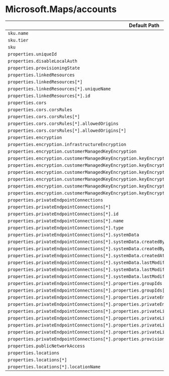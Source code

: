 # Microsoft.Maps/accounts

| Default Path | Alias |
|---|---|
| `sku.name` | `Microsoft.Maps/accounts/sku.name` |
| `sku.tier` | `Microsoft.Maps/accounts/sku.tier` |
| `sku` | `Microsoft.Maps/accounts/sku` |
| `properties.uniqueId` | `Microsoft.Maps/accounts/uniqueId` |
| `properties.disableLocalAuth` | `Microsoft.Maps/accounts/disableLocalAuth` |
| `properties.provisioningState` | `Microsoft.Maps/accounts/provisioningState` |
| `properties.linkedResources` | `Microsoft.Maps/accounts/linkedResources` |
| `properties.linkedResources[*]` | `Microsoft.Maps/accounts/linkedResources[*]` |
| `properties.linkedResources[*].uniqueName` | `Microsoft.Maps/accounts/linkedResources[*].uniqueName` |
| `properties.linkedResources[*].id` | `Microsoft.Maps/accounts/linkedResources[*].id` |
| `properties.cors` | `Microsoft.Maps/accounts/cors` |
| `properties.cors.corsRules` | `Microsoft.Maps/accounts/cors.corsRules` |
| `properties.cors.corsRules[*]` | `Microsoft.Maps/accounts/cors.corsRules[*]` |
| `properties.cors.corsRules[*].allowedOrigins` | `Microsoft.Maps/accounts/cors.corsRules[*].allowedOrigins` |
| `properties.cors.corsRules[*].allowedOrigins[*]` | `Microsoft.Maps/accounts/cors.corsRules[*].allowedOrigins[*]` |
| `properties.encryption` | `Microsoft.Maps/accounts/encryption` |
| `properties.encryption.infrastructureEncryption` | `Microsoft.Maps/accounts/encryption.infrastructureEncryption` |
| `properties.encryption.customerManagedKeyEncryption` | `Microsoft.Maps/accounts/encryption.customerManagedKeyEncryption` |
| `properties.encryption.customerManagedKeyEncryption.keyEncryptionKeyIdentity` | `Microsoft.Maps/accounts/encryption.customerManagedKeyEncryption.keyEncryptionKeyIdentity` |
| `properties.encryption.customerManagedKeyEncryption.keyEncryptionKeyIdentity.identityType` | `Microsoft.Maps/accounts/encryption.customerManagedKeyEncryption.keyEncryptionKeyIdentity.identityType` |
| `properties.encryption.customerManagedKeyEncryption.keyEncryptionKeyIdentity.userAssignedIdentityResourceId` | `Microsoft.Maps/accounts/encryption.customerManagedKeyEncryption.keyEncryptionKeyIdentity.userAssignedIdentityResourceId` |
| `properties.encryption.customerManagedKeyEncryption.keyEncryptionKeyIdentity.delegatedIdentityClientId` | `Microsoft.Maps/accounts/encryption.customerManagedKeyEncryption.keyEncryptionKeyIdentity.delegatedIdentityClientId` |
| `properties.encryption.customerManagedKeyEncryption.keyEncryptionKeyUrl` | `Microsoft.Maps/accounts/encryption.customerManagedKeyEncryption.keyEncryptionKeyUrl` |
| `properties.encryption.customerManagedKeyEncryption.keyEncryptionKeyIdentity.federatedClientId` | `Microsoft.Maps/accounts/encryption.customerManagedKeyEncryption.keyEncryptionKeyIdentity.federatedClientId` |
| `properties.privateEndpointConnections` | `Microsoft.Maps/accounts/privateEndpointConnections` |
| `properties.privateEndpointConnections[*]` | `Microsoft.Maps/accounts/privateEndpointConnections[*]` |
| `properties.privateEndpointConnections[*].id` | `Microsoft.Maps/accounts/privateEndpointConnections[*].id` |
| `properties.privateEndpointConnections[*].name` | `Microsoft.Maps/accounts/privateEndpointConnections[*].name` |
| `properties.privateEndpointConnections[*].type` | `Microsoft.Maps/accounts/privateEndpointConnections[*].type` |
| `properties.privateEndpointConnections[*].systemData` | `Microsoft.Maps/accounts/privateEndpointConnections[*].systemData` |
| `properties.privateEndpointConnections[*].systemData.createdBy` | `Microsoft.Maps/accounts/privateEndpointConnections[*].systemData.createdBy` |
| `properties.privateEndpointConnections[*].systemData.createdByType` | `Microsoft.Maps/accounts/privateEndpointConnections[*].systemData.createdByType` |
| `properties.privateEndpointConnections[*].systemData.createdAt` | `Microsoft.Maps/accounts/privateEndpointConnections[*].systemData.createdAt` |
| `properties.privateEndpointConnections[*].systemData.lastModifiedBy` | `Microsoft.Maps/accounts/privateEndpointConnections[*].systemData.lastModifiedBy` |
| `properties.privateEndpointConnections[*].systemData.lastModifiedByType` | `Microsoft.Maps/accounts/privateEndpointConnections[*].systemData.lastModifiedByType` |
| `properties.privateEndpointConnections[*].systemData.lastModifiedAt` | `Microsoft.Maps/accounts/privateEndpointConnections[*].systemData.lastModifiedAt` |
| `properties.privateEndpointConnections[*].properties.groupIds` | `Microsoft.Maps/accounts/privateEndpointConnections[*].groupIds` |
| `properties.privateEndpointConnections[*].properties.groupIds[*]` | `Microsoft.Maps/accounts/privateEndpointConnections[*].groupIds[*]` |
| `properties.privateEndpointConnections[*].properties.privateEndpoint` | `Microsoft.Maps/accounts/privateEndpointConnections[*].privateEndpoint` |
| `properties.privateEndpointConnections[*].properties.privateEndpoint.id` | `Microsoft.Maps/accounts/privateEndpointConnections[*].privateEndpoint.id` |
| `properties.privateEndpointConnections[*].properties.privateLinkServiceConnectionState` | `Microsoft.Maps/accounts/privateEndpointConnections[*].privateLinkServiceConnectionState` |
| `properties.privateEndpointConnections[*].properties.privateLinkServiceConnectionState.status` | `Microsoft.Maps/accounts/privateEndpointConnections[*].privateLinkServiceConnectionState.status` |
| `properties.privateEndpointConnections[*].properties.privateLinkServiceConnectionState.description` | `Microsoft.Maps/accounts/privateEndpointConnections[*].privateLinkServiceConnectionState.description` |
| `properties.privateEndpointConnections[*].properties.privateLinkServiceConnectionState.actionsRequired` | `Microsoft.Maps/accounts/privateEndpointConnections[*].privateLinkServiceConnectionState.actionsRequired` |
| `properties.privateEndpointConnections[*].properties.provisioningState` | `Microsoft.Maps/accounts/privateEndpointConnections[*].provisioningState` |
| `properties.publicNetworkAccess` | `Microsoft.Maps/accounts/publicNetworkAccess` |
| `properties.locations` | `Microsoft.Maps/accounts/locations` |
| `properties.locations[*]` | `Microsoft.Maps/accounts/locations[*]` |
| `properties.locations[*].locationName` | `Microsoft.Maps/accounts/locations[*].locationName` |

